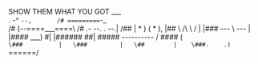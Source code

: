 SHOW THEM WHAT YOU GOT
        ___          
    . -^   `--,      
   /# =========`-_   
  /# (--====___====\ 
 /#   .- --.  . --.| 
/##   |  * ) (   * ),
|##   \    /\ \   / |
|###   ---   \ ---  |
|####      ___)    #|
|######           ##|
 \##### ---------- / 
  \####           (  
   `\###          |  
     \###         |  
      \##        |   
       \###.    .)   
        `======/

